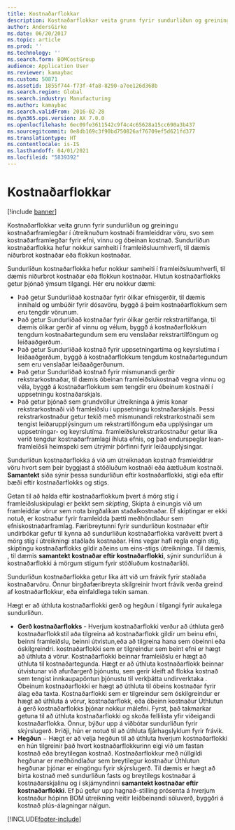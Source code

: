 ```yaml
---
title: Kostnaðarflokkar
description: Kostnaðarflokkar veita grunn fyrir sundurliðun og greiningu kostnaðarframlegðar í útreiknuðum kostnaði framleiddrar vöru, svo sem kostnaðarframlegðar fyrir efni, vinnu og óbeinan kostnað. Sundurliðun kostnaðarflokka hefur nokkur samheiti í framleiðsluumhverfi, til dæmis niðurbrot kostnaðar eða flokkun kostnaðar.
author: AndersGirke
ms.date: 06/20/2017
ms.topic: article
ms.prod: ''
ms.technology: ''
ms.search.form: BOMCostGroup
audience: Application User
ms.reviewer: kamaybac
ms.custom: 50871
ms.assetid: 1855f744-f73f-4fa8-8290-a7ee126d368b
ms.search.region: Global
ms.search.industry: Manufacturing
ms.author: kamaybac
ms.search.validFrom: 2016-02-28
ms.dyn365.ops.version: AX 7.0.0
ms.openlocfilehash: 6ec09fe3611542c9f4c4c65628a15cc690a3b437
ms.sourcegitcommit: 0e8db169c3f90bd750826af76709ef5d621fd377
ms.translationtype: HT
ms.contentlocale: is-IS
ms.lasthandoff: 04/01/2021
ms.locfileid: "5839392"
---
```

# <a name="cost-groups"></a>Kostnaðarflokkar

[!include [banner](../includes/banner.md)]

Kostnaðarflokkar veita grunn fyrir sundurliðun og greiningu kostnaðarframlegðar í útreiknuðum kostnaði framleiddrar vöru, svo sem kostnaðarframlegðar fyrir efni, vinnu og óbeinan kostnað. Sundurliðun kostnaðarflokka hefur nokkur samheiti í framleiðsluumhverfi, til dæmis niðurbrot kostnaðar eða flokkun kostnaðar. 

Sundurliðun kostnaðarflokka hefur nokkur samheiti í framleiðsluumhverfi, til dæmis niðurbrot kostnaðar eða flokkun kostnaðar. Hlutun kostnaðarflokks getur þjónað ýmsum tilgangi. Hér eru nokkur dæmi:

-   Það getur Sundurliðað kostnaðar fyrir ólíkar efnisgerðir, til dæmis innihald og umbúðir fyrir dósavöru, byggð á þeim kostnaðarflokkum sem eru tengdir vörunum.
-   Það getur Sundurliðað kostnaðar fyrir ólíkar gerðir rekstrartilfanga, til dæmis ólíkar gerðir af vinnu og vélum, byggð á kostnaðarflokkum tengdum kostnaðartegundum sem eru venslaðar rekstrartilföngum og leiðaaðgerðum.
-   Það getur Sundurliðað kostnað fyrir uppsetningartíma og keyrslutíma í leiðaaðgerðum, byggð á kostnaðarflokkum tengdum kostnaðartegundum sem eru venslaðar leiðaaðgerðunum.
-   Það getur Sundurliðað kostnað fyrir mismunandi gerðir rekstrarkostnaðar, til dæmis óbeinan framleiðslukostnað vegna vinnu og véla, byggð á kostnaðarflokkum sem tengdir eru óbeinum kostnaði í uppsetningu kostnaðarskjals.
-   Það getur þjónað sem grundvöllur útreikninga á ýmis konar rekstrarkostnaði við framleiðslu í uppsetningu kostnaðarskjals. Þessi rekstrarkostnaður getur tekið með mismunandi rekstrarkostnaði sem tengist leiðarupplýsingum um rekstrartilföngum eða upplýsingar um uppsetningar- og keyrslutíma. framleiðslurekstrarkostnaður getur líka verið tengdur kostnaðarframlagi íhluta efnis, og það endurspeglar lean-framleiðsli heimspeki sem útrýmir þörfinni fyrir leiðaupplýsingar.

Sundurliðun kostnaðarflokka á við um útreiknaðan kostnað framleiddrar vöru hvort sem þeir byggjast á stöðluðum kostnaði eða áætluðum kostnaði. **Samantekt** síða sýnir þessa sundurliðun eftir kostnaðarflokki, stigi eða eftir bæði eftir kostnaðarflokks og stigs. 

Getan til að halda eftir kostnaðarflokkum þvert á mörg stig í framleiðsluskipulagi er þekkt sem *skipting*, Skipta á einungis við um framleiddar vörur sem nota birgðalíkan staðalkostnaðar. Ef skiptingar er ekki notuð, er kostnaður fyrir framleidda þætti meðhöndlaður sem efniskostnaðarframlag. Færibreytunni fyrir sundurliðun kostnaðar eftir undirbókar gefur til kynna að sundurliðun kostnaðarflokka varðveitt þvert á mörg stig í útreikningi staðlaðs kostnaðar. Hins vegar hafi regla engin stig, skiptingu kostnaðarflokks gildir aðeins um eins-stigs útreikninga. Til dæmis, , til dæmis **samantekt kostnaðar eftir kostnaðarflokki**, sýnir sundurliðun á kostnaðarflokki á mörgum stigum fyrir stöðluðum kostnaðarliði. 

Sundurliðun kostnaðarflokka getur líka átt við um frávik fyrir staðlaða kostnaðarvöru. Önnur birgðafæribreyta skilgreinir hvort frávik verða greind af kostnaðarflokkur, eða einfaldlega tekin saman. 

Hægt er að úthluta kostnaðarflokki gerð og hegðun í tilgangi fyrir aukalega sundurliðun.

-   **Gerð kostnaðarflokks** - Hverjum kostnaðarflokki verður að úthluta gerð kostnaðarflokkstil aða tilgreina að kostnaðarflokk gildir um beinu efni, beinni framleiðslu, beinni útvistun,eða að tilgreina hana sem óbeinni eða óskilgreindri. kostnaðarflokki sem er tilgreindur sem beint efni er hægt að úthluta á vörur. Kostnaðarflokki beinnar framleiðslu er hægt að úthluta til kostnaðartegunda. Hægt er að úthluta kostnaðarflokk beinnar útvistunar við afurðargerð þjónustu, sem gerir kleift að flokka kostnað sem tengist innkaupapöntun þjónustu til verkþátta undirverktaka . Óbeinum kostnaðarflokki er hægt að úthluta til óbeins kostnaðar fyrir álag eða taxta. Kostnaðarflokki sem er tilgreindur sem óskilgreindur er hægt að úthluta á vörur, kostnaðarflokk, eða óbeinn kostnaður Úthlutun á gerð kostnaðarflokks þjónar nokkur málefni. Fyrst, það takmarkar getuna til að úthluta kostnaðarflokki og skoða fellilista yfir viðeigandi kostnaðarflokka. Önnur, býður upp á viðbótar sundurliðun fyrir skýrslugerð. Þriðji, hún er notuð til að úthluta fjárhagslyklum fyrir frávik.
-   **Hegðun** − Hægt er að velja hegðun til að úthluta hverjum kostnaðarflokki en hún tilgreinir það hvort kostnaðarflokkurinn eigi við um fastan kostnað eða breytilegan kostnað. Kostnaðarflokkur með núllgildi hegðunar er meðhöndlaður sem breytilegur kostnaður Úthlutun hegðunar þjónar er eingöngu fyrir skýrslugerð. Til dæmis er hægt að birta kostnað með sundurliðun fasts og breytilegs kostnaðar á kostnaðarskjalinu og í skjámyndinni **samantekt kostnaðar eftir kostnaðarflokki**. Ef þú gefur upp hagnað-stilling prósenta á hverjum kostnaður hópinn BOM útreikning veitir leiðbeinandi söluverð, byggðri á kostnað plús-álagningar nálgun.






[!INCLUDE[footer-include](../../includes/footer-banner.md)]